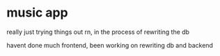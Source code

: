 # music app

really just trying things out rn, in the process of rewriting the db

havent done much frontend, been working on rewriting db and backend
